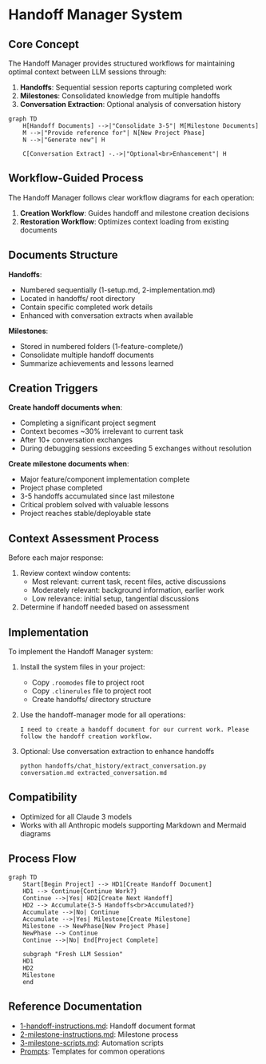 # Handoff Manager System

## Core Concept

The Handoff Manager provides structured workflows for maintaining optimal context between LLM sessions through:

1. **Handoffs**: Sequential session reports capturing completed work
2. **Milestones**: Consolidated knowledge from multiple handoffs
3. **Conversation Extraction**: Optional analysis of conversation history

```mermaid
graph TD
    H[Handoff Documents] -->|"Consolidate 3-5"| M[Milestone Documents]
    M -->|"Provide reference for"| N[New Project Phase]
    N -->|"Generate new"| H

    C[Conversation Extract] -.->|"Optional<br>Enhancement"| H
```

## Workflow-Guided Process

The Handoff Manager follows clear workflow diagrams for each operation:

1. **Creation Workflow**: Guides handoff and milestone creation decisions
2. **Restoration Workflow**: Optimizes context loading from existing documents

## Documents Structure

**Handoffs**:

- Numbered sequentially (1-setup.md, 2-implementation.md)
- Located in handoffs/ root directory
- Contain specific completed work details
- Enhanced with conversation extracts when available

**Milestones**:

- Stored in numbered folders (1-feature-complete/)
- Consolidate multiple handoff documents
- Summarize achievements and lessons learned

## Creation Triggers

**Create handoff documents when**:

- Completing a significant project segment
- Context becomes ~30% irrelevant to current task
- After 10+ conversation exchanges
- During debugging sessions exceeding 5 exchanges without resolution

**Create milestone documents when**:

- Major feature/component implementation complete
- Project phase completed
- 3-5 handoffs accumulated since last milestone
- Critical problem solved with valuable lessons
- Project reaches stable/deployable state

## Context Assessment Process

Before each major response:

1. Review context window contents:
   - Most relevant: current task, recent files, active discussions
   - Moderately relevant: background information, earlier work
   - Low relevance: initial setup, tangential discussions
2. Determine if handoff needed based on assessment

## Implementation

To implement the Handoff Manager system:

1. Install the system files in your project:

   - Copy `.roomodes` file to project root
   - Copy `.clinerules` file to project root
   - Create handoffs/ directory structure

2. Use the handoff-manager mode for all operations:

   ```
   I need to create a handoff document for our current work. Please follow the handoff creation workflow.
   ```

3. Optional: Use conversation extraction to enhance handoffs
   ```
   python handoffs/chat_history/extract_conversation.py conversation.md extracted_conversation.md
   ```

## Compatibility

- Optimized for all Claude 3 models
- Works with all Anthropic models supporting Markdown and Mermaid diagrams

## Process Flow

```mermaid
graph TD
    Start[Begin Project] --> HD1[Create Handoff Document]
    HD1 --> Continue{Continue Work?}
    Continue -->|Yes| HD2[Create Next Handoff]
    HD2 --> Accumulate{3-5 Handoffs<br>Accumulated?}
    Accumulate -->|No| Continue
    Accumulate -->|Yes| Milestone[Create Milestone]
    Milestone --> NewPhase[New Project Phase]
    NewPhase --> Continue
    Continue -->|No| End[Project Complete]

    subgraph "Fresh LLM Session"
    HD1
    HD2
    Milestone
    end
```

## Reference Documentation

- [1-handoff-instructions.md](./1-handoff-instructions.md): Handoff document format
- [2-milestone-instructions.md](./2-milestone-instructions.md): Milestone process
- [3-milestone-scripts.md](./3-milestone-scripts.md): Automation scripts
- [Prompts](./prompts/): Templates for common operations
